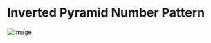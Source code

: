 # Inverted Pyramid Number Pattern
![image](https://user-images.githubusercontent.com/75837613/135949801-d51e6c3f-6f0a-4d91-93b3-2a5ba31a913a.png)
